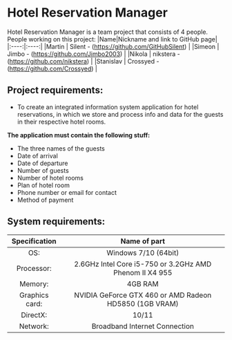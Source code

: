 # Hotel Reservation Manager

Hotel Reservation Manager is a team project that consists of 4 people.
People working on this project:
|Name|Nickname and link to GitHub page|
|:----:|:----:|
|Martin | Silent - (https://github.com/GitHubSilent) |
|Simeon | Jimbo - (https://github.com/Jimbo2003) |
|Nikola | nikstera - (https://github.com/nikstera) |
|Stanislav | Crossyed - (https://github.com/Crossyed) |

## Project requirements:
- To create an integrated information system application for hotel reservations, in which we store and process info and data for the guests in their respective hotel rooms.

**The application must contain the following stuff:**
* The three names of the guests
* Date of arrival
* Date of departure
* Number of guests
* Number of hotel rooms
* Plan of hotel room
* Phone number or email for contact
* Method of payment

## System requirements:
|Specification|Name of part|
|:----:|:----:|
|OS: | Windows 7/10 (64bit) |
|Processor: | 2.6GHz Intel Core i5-750 or 3.2GHz AMD Phenom II X4 955 |
|Memory: | 4GB RAM |
|Graphics card: | NVIDIA GeForce GTX 460 or AMD Radeon HD5850 (1GB VRAM) |
|DirectX: | 10/11 |
|Network: | Broadband Internet Connection |
